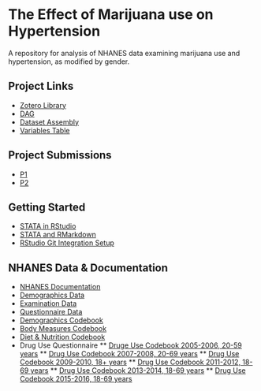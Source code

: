 # The Effect of Marijuana use on Hypertension
A repository for analysis of NHANES data examining marijuana use and hypertension, as modified by gender.

## Project Links

 * [Zotero Library](https://www.zotero.org/groups/4332547/cannabis_use__hypertension_-_epi_536)
 * [DAG](https://matthew-hoctor.github.io/Marijuana-HTN---EPI536/DAG.html)
 * [Dataset Assembly](https://matthew-hoctor.github.io/Marijuana-HTN---EPI536/Dataset.html)
 * [Variables Table](https://docs.google.com/spreadsheets/d/1i8GbTjo4PRI1TzPGiHzXwNliISFwh2TPdQciPLfy830/edit#gid=0)
 
## Project Submissions

 * [P1](https://docs.google.com/document/d/1esZGLAKbPTJrz6zvrJ-1xNRxyqSH3nybW6i7Mtf3SCg/edit)
 * [P2](https://docs.google.com/document/d/1nWiKf8g7Vi5TEQGirxIsV6bc-sPBX1ftXxgPAh7D3qI/edit)

## Getting Started

 * [STATA in RStudio](https://bookdown.org/yihui/rmarkdown-cookbook/eng-stata.html)
 * [STATA and RMarkdown](https://www.ssc.wisc.edu/~hemken/Stataworkshops/Stata%20and%20R%20Markdown/StataMarkdown.html)
 * [RStudio Git Integration Setup](https://happygitwithr.com/rstudio-git-github.html)

 ## NHANES Data & Documentation

 * [NHANES Documentation](https://wwwn.cdc.gov/nchs/nhanes/ContinuousNhanes/Default.aspx?BeginYear=2007)
 * [Demographics Data](https://wwwn.cdc.gov/nchs/nhanes/search/datapage.aspx?Component=Demographics&CycleBeginYear=2007)
 * [Examination Data](https://wwwn.cdc.gov/nchs/nhanes/search/datapage.aspx?Component=Examination&CycleBeginYear=2007)
 * [Questionnaire Data](https://wwwn.cdc.gov/nchs/nhanes/search/datapage.aspx?Component=Questionnaire&CycleBeginYear=2007)
 * [Demographics Codebook](https://wwwn.cdc.gov/Nchs/Nhanes/2007-2008/DEMO_E.htm)
 * [Body Measures Codebook](https://wwwn.cdc.gov/Nchs/Nhanes/2007-2008/BMX_E.htm)
 * [Diet & Nutrition Codebook](https://wwwn.cdc.gov/Nchs/Nhanes/2007-2008/DBQ_E.htm)
 * Drug Use Questionnaire
 ** [Druge Use Codebook 2005-2006, 20-59 years](https://wwwn.cdc.gov/Nchs/Nhanes/2005-2006/DUQ_D.htm)
 ** [Drug Use Codebook 2007-2008, 20-69 years](https://wwwn.cdc.gov/Nchs/Nhanes/2007-2008/DUQ_E.htm)
 ** [Drug Use Codebook 2009-2010, 18+ years](https://wwwn.cdc.gov/Nchs/Nhanes/2009-2010/DUQ_F.htm)
 ** [Drug Use Codebook 2011-2012, 18-69 years](https://wwwn.cdc.gov/Nchs/Nhanes/2011-2012/DUQ_G.htm)
 ** [Drug Use Codebook 2013-2014, 18-69 years](https://wwwn.cdc.gov/Nchs/Nhanes/2013-2014/DUQ_H.htm)
 ** [Drug Use Codebook 2015-2016, 18-69 years](https://wwwn.cdc.gov/Nchs/Nhanes/2015-2016/DUQ_I.htm)
 